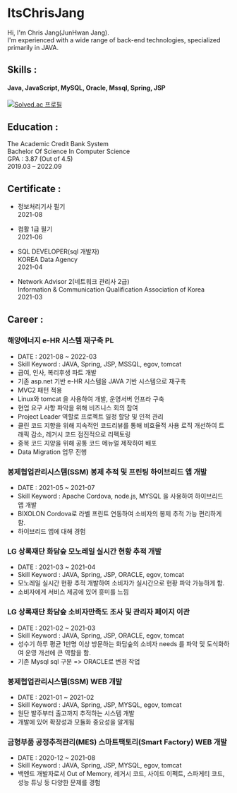 # ItsChrisJang
Hi, I'm Chris Jang(JunHwan Jang).<br/>
I'm experienced with a wide range of back-end technologies, specialized primarily in JAVA.

## Skills :
#### Java, JavaScript, MySQL, Oracle, Mssql, Spring, JSP

[![Solved.ac
프로필](http://mazassumnida.wtf/api/v2/generate_badge?boj=qiiopasd)](https://solved.ac/qiiopasd)

## Education :
The Academic Credit Bank System<br/>
Bachelor Of Science In Computer Science<br/>
GPA : 3.87 (Out of 4.5)<br/>
2019.03 – 2022.09

## Certificate :
- 정보처리기사 필기<br/>
2021-08

- 컴활 1급 필기<br/>
2021-06

- SQL DEVELOPER(sql 개발자)<br/>
KOREA Data Agency<br/>
2021-04 

- Network Advisor 2(네트워크 관리사 2급)<br/>
Information & Communication Qualification Association of Korea<br/>
2021-03 

## Career :
### 해양에너지 e-HR 시스템 재구축 PL<br/>
- DATE : 2021-08 ~ 2022-03<br/>
- Skill Keyword : JAVA, Spring, JSP, MSSQL, egov, tomcat<br/>
- 급여, 인사, 복리후생 파트 개발<br/>
- 기존 asp.net 기반 e-HR 시스템을 JAVA 기반 시스템으로 재구축<br/>
- MVC2 패턴 적용<br/>
- Linux와 tomcat 을 사용하여 개발, 운영서버 인프라 구축<br/>
- 현업 요구 사항 파악을 위해 비즈니스 회의 참여<br/>
- Project Leader 역할로 프로젝트 일정 할당 및 인적 관리<br/>
- 클린 코드 지향을 위해 지속적인 코드리뷰를 통해 비효율적 사용 로직 개선하여 트래픽 감소, 레거시 코드 점진적으로 리펙토링<br/>
- 중복 코드 지양을 위해 공통 코드 메뉴얼 제작하여 배포<br/>
- Data Migration 업무 진행<br/>

### 봉제협업관리시스템(SSM) 봉제 추적 및 프린팅 하이브리드 앱 개발<br/>
- DATE : 2021-05 ~ 2021-07<br/>
- Skill Keyword : Apache Cordova, node.js, MYSQL 을 사용하여 하이브리드 앱 개발<br/>
- BIXOLON Cordova로 라벨 프린트 연동하여 소비자의 봉제 추적 가능 편리하게 함.<br/>
- 하이브리드 앱에 대해 경험<br/>

### LG 상록재단 화담숲 모노레일 실시간 현황 추적 개발<br/>
- DATE : 2021-03 ~ 2021-04<br/>
- Skill Keyword : JAVA, Spring, JSP, ORACLE, egov, tomcat<br/>
- 모노레일 실시간 현황 추적 개발하여 소비자가 실시간으로 현황 파악 가능하게 함.<br/>
- 소비자에게 서비스 제공에 있어 흥미를 느낌<br/>

### LG 상록재단 화담숲 소비자만족도 조사 및 관리자 페이지 이관<br/>
- DATE : 2021-02 ~ 2021-03 <br/>
- Skill Keyword : JAVA, Spring, JSP, ORACLE, egov, tomcat<br/>
- 성수기 하루 평균 1만명 이상 방문하는 화담숲의 소비자 needs 를 파악 및 도식화하여 운영 개선에 큰 역할을 함.<br/>
- 기존 Mysql sql 구문 => ORACLE로 변경 작업<br/>

### 봉제협업관리시스템(SSM) WEB 개발 <br/>
- DATE : 2021-01 ~ 2021-02<br/>
- Skill Keyword : JAVA, Spring, JSP, MYSQL, egov, tomcat<br/>
- 원단 발주부터 출고까지 추적하는 시스템 개발<br/>
- 개발에 있어 확장성과 모듈화 중요성을 알게됨<br/>

### 금형부품 공정추적관리(MES) 스마트팩토리(Smart Factory) WEB 개발 <br/>
- DATE : 2020-12 ~ 2021-08<br/>
- Skill Keyword : JAVA, Spring, JSP, MYSQL, egov, tomcat<br/>
- 백엔드 개발자로서 Out of Memory, 레거시 코드, 사이드 이펙트, 스파게티 코드, 성능 튜닝 등 다양한 문제를 경험<br/>
